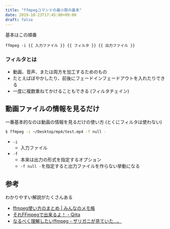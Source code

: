 ```yaml
---
title: "ffmpegコマンドの最小限の基本"
date: 2019-10-23T17:45:08+09:00
draft: false
---
```


基本はこの順番

```
ffmpeg -i {{ 入力ファイル }} {{ フィルタ }} {{ 出力ファイル }}
```

### フィルタとは

- 動画、音声、または両方を加工するためのもの
- たとえばぼやかしたり、前後にフェードインフェードアウトを入れたりできる
- 一度に複数重ねてかけることもできる (フィルタチェイン)


## 動画ファイルの情報を見るだけ

一番基本的なのは動画の情報を見るだけの使い方 (とくにフィルタは使わない)

```bash
$ ffmpeg -i ~/Desktop/mp4/test.mp4 -f null -
```

- `-i`
  - 入力ファイル
- `-f`
  - 本来は出力の形式を指定するオプション
  - `-f null -`を指定すると出力ファイルを作らない挙動になる



## 参考

わかりやすい解説がたくさんある

- [ffmpeg使い方のまとめ | みんなのメモ帳](https://yoshipc.net/how-to-use-ffmpeg/)
- [それFFmpegで出来るよ！ - Qiita](https://qiita.com/cha84rakanal/items/e84fe4eb6fbe2ae13fd8)
- [なるべく理解したいffmpeg - ザリガニが見ていた...。](https://zariganitosh.hatenablog.jp/entry/20150619/understand_ffmpeg)
